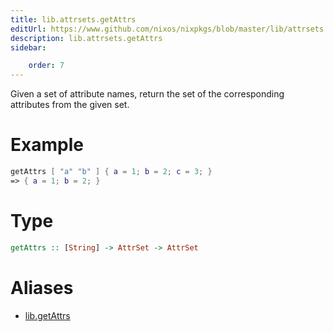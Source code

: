 ```yaml
---
title: lib.attrsets.getAttrs
editUrl: https://www.github.com/nixos/nixpkgs/blob/master/lib/attrsets.nix#L340C5
description: lib.attrsets.getAttrs
sidebar:

    order: 7
---
```


Given a set of attribute names, return the set of the corresponding
attributes from the given set.

# Example

```nix
getAttrs [ "a" "b" ] { a = 1; b = 2; c = 3; }
=> { a = 1; b = 2; }
```

# Type

```haskell
getAttrs :: [String] -> AttrSet -> AttrSet
```


# Aliases

- [lib.getAttrs](/reference/libgetAttrs)


